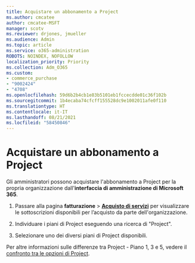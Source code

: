 ```yaml
---
title: Acquistare un abbonamento a Project
ms.author: cmcatee
author: cmcatee-MSFT
manager: scotv
ms.reviewer: drjones, jmueller
ms.audience: Admin
ms.topic: article
ms.service: o365-administration
ROBOTS: NOINDEX, NOFOLLOW
localization_priority: Priority
ms.collection: Adm_O365
ms.custom:
- commerce_purchase
- "9002424"
- "4708"
ms.openlocfilehash: 59d6b2b4cb1e83b5101eb1fccecdde01c36f102b
ms.sourcegitcommit: 1b4ecaba74cfcff155528dc9e1002011afe0f110
ms.translationtype: HT
ms.contentlocale: it-IT
ms.lasthandoff: 08/21/2021
ms.locfileid: "58450846"
---
```

# <a name="purchase-project-subscription"></a>Acquistare un abbonamento a Project

Gli amministratori possono acquistare l'abbonamento a Project per la propria organizzazione dall'**interfaccia di amministrazione di Microsoft 365**.

1. Passare alla pagina **fatturazione** > **[Acquisto di servizi](https://admin.microsoft.com/AdminPortal/Home?adminportal=1&msCV=%2BbOQtMNsz0ei8f5z.0.36#/catalog)** per visualizzare le sottoscrizioni disponibili per l’acquisto da parte dell'organizzazione.

2. Individuare i piani di Project eseguendo una ricerca di "Project".

3. Selezionare uno dei diversi piani di Project disponibili.

Per altre informazioni sulle differenze tra Project - Piano 1, 3 e 5, vedere il [confronto tra le opzioni di Project](https://products.office.com/project/compare-microsoft-project-management-software?tab=1&OCID=AID2000748_SEM_5j2j5X4B&MarinID=5j2j5X4B|78821275986631|%2Bproject%20%2Bo365|bb|c||1261139959949905|kwd-78821311481635:loc-190&lnkd=Bing_O365SMB_App&msclkid=185eccc165db1d3da290924720afcaa4&ef_id=XoY8vgAAAUTu0Bj8:20200402200513:s).
